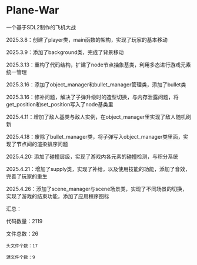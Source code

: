 # Plane-War
一个基于SDL2制作的飞机大战

2025.3.8：创建了player类，main函数的架构，实现了玩家的基本移动

2025.3.9：添加了background类，完成了背景移动

2025.3.13：重构了代码结构，扩建了node节点抽象基类，利用多态进行游戏元素统一管理

2025.3.16：添加了object_manager和bullet_manager管理类，添加了bullet类

2025.3.16：修补问题，解决了子弹升级时的造型切换，与内存泄露问题，将get_position和set_position写入了node基类里

2025.4.11：增加了敌人基类与敌人实例，在object_manager里实现了敌人随机刷新

2025.4.18：废除了bullet_manager类，将子弹写入object_manager类里面，实现了节点间的渲染排序问题

2025.4.20: 添加了碰撞层级，实现了游戏内各元素的碰撞检测，与积分系统

2025.4.21：增加了supply类，实现了补给，以及使用技能的功能，添加了音效，完善了玩家的重生

2025.4.26：添加了scene_manager与scene场景类，实现了不同场景的切换，实现了游戏的结束功能，添加了应用程序图标

汇总：

代码数量：2119

文件总数：26

    头文件个数：17
    
    源文件个数：9
